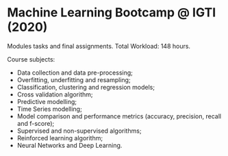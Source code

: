 # Machine Learning Bootcamp @ IGTI (2020)
Modules tasks and final assignments.
Total Workload: 148 hours.


Course subjects:
- Data collection and data pre-processing;
- Overfitting, underfitting and resampling;
- Classification, clustering and regression models;
- Cross validation algorithm;
- Predictive modelling; 
- Time Series modelling;
- Model comparison and performance metrics (accuracy, precision, recall and f-score); 
- Supervised and non-supervised algorithms;
- Reinforced learning algorithm;
- Neural Networks and Deep Learning.
